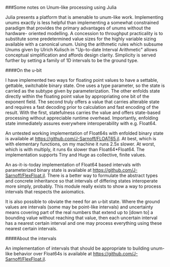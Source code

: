 ###Some notes on Unum-like processing using Julia


Julia presents a platform that is amenable to unum-like work.  Implementing
unums exactly is less helpful than implementing a somewhat constrained
paradigm that provides the primary advantages of unums without the hardware-
oriented modelling. A concession to throughput practicality is to substitute
some predetermined value sizes for the highly variable sizing available with a
canonical unum.  Using the arithmetic rules which subsume Unums given by
Ulrich Kulisch in "Up-to-date Interval Arithmetic" allows conceptual
simplification and affords design clarity.  Simplicity is served further by
setting a family of 1D intervals to be the ground type.

####On the u-bit

I have implemented two ways for floating point values to have a settable,
gettable, switchable binary state.  One uses a type parameter, so the state is
carried as the subtype given by parameterization.  The other enfolds state
directly within the floating point value by appropriating one bit of the
exponent field.  The second truly offers a value that carries alterable state
and requires a fast decoding prior to calculation and fast encoding of the
result. With the first, statefulness carries the value and offers state-based
processing without appreciable runtime overhead. Importantly, enfolding state
immediately assures everywhere interoperability with e.g. Float64.


An untested working implementation of Float64s with enfolded binary state is
available at https://github.com/J-Sarnoff/FLOAT65.jl.  At best, which is with
elementary functions, on my machine it runs 2.5x slower.  At worst, which is
with multiply, it runs 6x slower than Float64*Float64.  The implementation
supports Tiny and Huge as collective, finite values.


An as-it-is-today implementation of Float64 based intervals with parameterized
binary state is available at https://github.com/J-Sarnoff/FlexFloat.jl.  There
is a better way to formulate the abstract types and concrete inheritance so that
intervals of differing states interoperate more simply, probably.  This module
really exists to show a way to process intervals that respects the axiomatics.


It is also possible to obviate the need for an u-bit state.  Where the ground
values are intervals (some may be point-like intervals) and uncertainty means
covering part of the real numbers that extend up to [down to] a bounding value
without reaching that value, then each uncertain interval has a nearest certain
interval and one may process everything using these nearest certain intervals.


####About the intervals


An implementation of intervals that should be appropriate to building unum-like
behavior over Float64s is available at https://github.com/J-Sarnoff/FlexFloat.jl.


